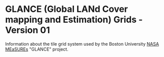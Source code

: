 # GLANCE (Global LANd Cover mapping and Estimation) Grids - Version 01

Information about the tile grid system used by the Boston University
[NASA MEaSUREs](https://earthdata.nasa.gov/esds/competitive-programs/measures)
"GLANCE" project.
